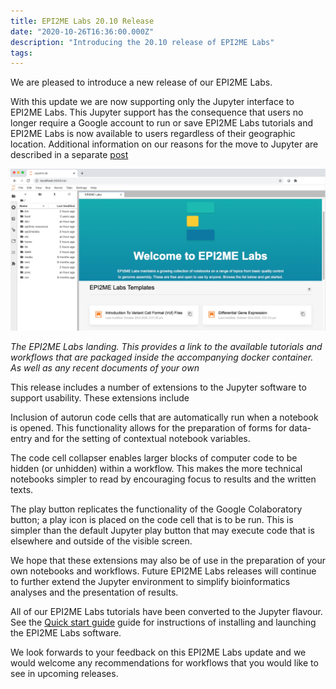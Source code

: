 ```yaml
---
title: EPI2ME Labs 20.10 Release
date: "2020-10-26T16:36:00.000Z"
description: "Introducing the 20.10 release of EPI2ME Labs"
tags:
---
```


We are pleased to introduce a new release of our EPI2ME Labs.

With this update we are now supporting only the Jupyter interface to EPI2ME
Labs. This Jupyter support has the consequence that users no longer require a
Google account to run or save EPI2ME Labs tutorials and EPI2ME Labs is now
available to users regardless of their geographic location. Additional
information on our reasons for the move to Jupyter are described in a 
separate [post](/jupytermove)


![Notebook launch](./notebooksplash.png "Launch a notebook")

*The EPI2ME Labs landing. This provides a link to the available tutorials and
workflows that are packaged inside the accompanying docker container. As well
as any recent documents of your own*

This release includes a number of extensions to the Jupyter software to support
usability. These extensions include

Inclusion of autorun code cells that are automatically run when a notebook is
opened. This functionality allows for the preparation of forms for data-entry
and for the setting of contextual notebook variables.

The code cell collapser
enables larger blocks of computer code to be hidden (or unhidden) within a
workflow. This makes the more technical notebooks simpler to read by
encouraging focus to results and the written texts.

The play button replicates
the functionality of the Google Colaboratory button; a play icon is placed on
the code cell that is to be run. This is simpler than the default Jupyter play
button that may execute code that is elsewhere and outside of the visible
screen.  

We hope that these extensions may also be of use in the preparation of your own
notebooks and workflows. Future EPI2ME Labs releases will continue to further
extend the Jupyter environment to simplify bioinformatics analyses and the
presentation of results.

All of our EPI2ME Labs tutorials have been converted to the Jupyter flavour.
See the [Quick start guide](/quickstart) guide for instructions of installing
and launching the EPI2ME Labs software.

We look forwards to your feedback on this EPI2ME Labs update and we would
welcome any recommendations for workflows that you would like to see in
upcoming releases.
